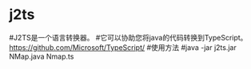 # j2ts
#J2TS是一个语言转换器。
#它可以协助您将java的代码转换到TypeScript。https://github.com/Microsoft/TypeScript/
#使用方法
#java -jar j2ts.jar NMap.java Nmap.ts
